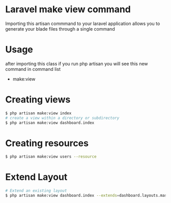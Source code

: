 # Laravel make view command
Importing this artisan commmand to your laravel application allows you to generate your blade files through a single command

# Usage
after importing this class if you run php artisan you will see this new command in command list
- make:view

# Creating views
```sh
$ php artisan make:view index
# create a view within a directory or subdirectory
$ php artisan make:view dashboard.index
```
# Creating resources
```sh
$ php artisan make:view users --resource
```
# Extend Layout
```sh
# Extend an existing layout
$ php artisan make:view dashboard.index --extends=dashboard.layouts.master
```

